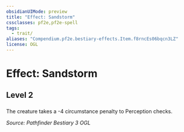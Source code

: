 ```yaml
---
obsidianUIMode: preview
title: "Effect: Sandstorm"
cssclasses: pf2e,pf2e-spell
tags:
  - trait/
aliases: "Compendium.pf2e.bestiary-effects.Item.f8rncEs06bqcn3LZ"
license: OGL
---
```

# Effect: Sandstorm
## Level 2
### 






The creature takes a -4 circumstance penalty to Perception checks.

*Source: Pathfinder Bestiary 3*
*OGL*